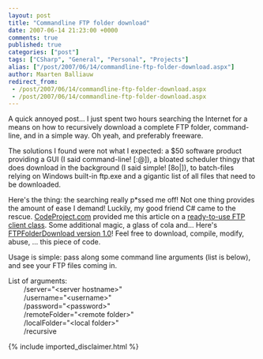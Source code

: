 ```yaml
---
layout: post
title: "Commandline FTP folder download"
date: 2007-06-14 21:23:00 +0000
comments: true
published: true
categories: ["post"]
tags: ["CSharp", "General", "Personal", "Projects"]
alias: ["/post/2007/06/14/commandline-ftp-folder-download.aspx"]
author: Maarten Balliauw
redirect_from:
 - /post/2007/06/14/commandline-ftp-folder-download.aspx
 - /post/2007/06/14/commandline-ftp-folder-download.aspx
---
```

<p>
A quick annoyed post...&nbsp;I just spent two hours searching the Internet for a means on how to recursively download a complete FTP folder, command-line, and in a simple way. Oh yeah, and preferably freeware.
</p>
<p>
The solutions I found were not what I expected: a $50 software product providing a GUI (I said command-line! [:@]), a bloated scheduler thingy that does download in the background (I said simple! [8o|]), to batch-files relying on Windows built-in ftp.exe and a gigantic list of all files that need to be downloaded.
</p>
<p>
Here&#39;s the thing: the searching really p*ssed me off! Not one thing provides the amount of ease I demand! Luckily, my good friend C# came to the rescue. <a href="http://www.codeproject.com" target="_blank">CodeProject.com</a> provided me this article on a <a href="http://www.codeproject.com/vb/net/FtpClient.asp" target="_blank">ready-to-use FTP client class</a>. Some additional magic, a glass of cola and... Here&#39;s <a href="/files/FTPFolderDownload.zip" target="_blank">FTPFolderDownload version 1.0</a>! Feel free to download, compile, modify, abuse, ... this piece of code.
</p>
<p>
Usage is simple: pass along some command line arguments (list is below), and see your FTP&nbsp;files coming in.
</p>
<p>
List of arguments:<br />
&nbsp;&nbsp;&nbsp;&nbsp;&nbsp;&nbsp;&nbsp; /server=&quot;&lt;server hostname&gt;&quot;<br />
&nbsp;&nbsp;&nbsp;&nbsp;&nbsp;&nbsp;&nbsp; /username=&quot;&lt;username&gt;&quot;<br />
&nbsp;&nbsp;&nbsp;&nbsp;&nbsp;&nbsp;&nbsp; /password=&quot;&lt;password&gt;&quot;<br />
&nbsp;&nbsp;&nbsp;&nbsp;&nbsp;&nbsp;&nbsp; /remoteFolder=&quot;&lt;remote folder&gt;&quot;<br />
&nbsp;&nbsp;&nbsp;&nbsp;&nbsp;&nbsp;&nbsp; /localFolder=&quot;&lt;local folder&gt;&quot;<br />
&nbsp;&nbsp;&nbsp;&nbsp;&nbsp;&nbsp;&nbsp; /recursive
</p>

{% include imported_disclaimer.html %}
